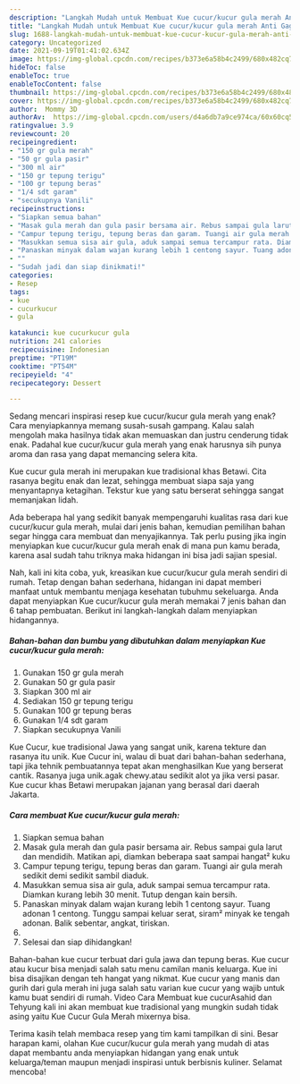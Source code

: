 ```yaml
---
description: "Langkah Mudah untuk Membuat Kue cucur/kucur gula merah Anti Gagal"
title: "Langkah Mudah untuk Membuat Kue cucur/kucur gula merah Anti Gagal"
slug: 1688-langkah-mudah-untuk-membuat-kue-cucur-kucur-gula-merah-anti-gagal
category: Uncategorized
date: 2021-09-19T01:41:02.634Z
image: https://img-global.cpcdn.com/recipes/b373e6a58b4c2499/680x482cq70/kue-cucurkucur-gula-merah-foto-resep-utama.jpg
hideToc: false
enableToc: true
enableTocContent: false
thumbnail: https://img-global.cpcdn.com/recipes/b373e6a58b4c2499/680x482cq70/kue-cucurkucur-gula-merah-foto-resep-utama.jpg
cover: https://img-global.cpcdn.com/recipes/b373e6a58b4c2499/680x482cq70/kue-cucurkucur-gula-merah-foto-resep-utama.jpg
author:  Mommy 3D
authorAv:  https://img-global.cpcdn.com/users/d4a6db7a9ce974ca/60x60cq50/avatar.jpg
ratingvalue: 3.9
reviewcount: 20
recipeingredient:
- "150 gr gula merah"
- "50 gr gula pasir"
- "300 ml air"
- "150 gr tepung terigu"
- "100 gr tepung beras"
- "1/4 sdt garam"
- "secukupnya Vanili"
recipeinstructions:
- "Siapkan semua bahan"
- "Masak gula merah dan gula pasir bersama air. Rebus sampai gula larut dan mendidih. Matikan api, diamkan beberapa saat sampai hangat² kuku"
- "Campur tepung terigu, tepung beras dan garam. Tuangi air gula merah sedikit demi sedikit sambil diaduk."
- "Masukkan semua sisa air gula, aduk sampai semua tercampur rata. Diamkan kurang lebih 30 menit. Tutup dengan kain bersih."
- "Panaskan minyak dalam wajan kurang lebih 1 centong sayur. Tuang adonan 1 centong. Tunggu sampai keluar serat, siram² minyak ke tengah adonan. Balik sebentar, angkat, tiriskan."
- ""
- "Sudah jadi dan siap dinikmati!"
categories:
- Resep
tags:
- kue
- cucurkucur
- gula

katakunci: kue cucurkucur gula 
nutrition: 241 calories
recipecuisine: Indonesian
preptime: "PT19M"
cooktime: "PT54M"
recipeyield: "4"
recipecategory: Dessert

---
```



Sedang mencari inspirasi resep kue cucur/kucur gula merah yang enak? Cara menyiapkannya memang susah-susah gampang. Kalau salah mengolah maka hasilnya tidak akan memuaskan dan justru cenderung tidak enak. Padahal kue cucur/kucur gula merah yang enak harusnya sih punya aroma dan rasa yang dapat memancing selera kita.


Kue cucur gula merah ini merupakan kue tradisional khas Betawi. Cita rasanya begitu enak dan lezat, sehingga membuat siapa saja yang menyantapnya ketagihan. Tekstur kue yang satu berserat sehingga sangat memanjakan lidah.

Ada beberapa hal yang sedikit banyak mempengaruhi kualitas rasa dari kue cucur/kucur gula merah, mulai dari jenis bahan, kemudian pemilihan bahan segar hingga cara membuat dan menyajikannya. Tak perlu pusing jika ingin menyiapkan kue cucur/kucur gula merah enak di mana pun kamu berada, karena asal sudah tahu triknya maka hidangan ini bisa jadi sajian spesial.


Nah, kali ini kita coba, yuk, kreasikan kue cucur/kucur gula merah sendiri di rumah. Tetap dengan bahan sederhana, hidangan ini dapat memberi manfaat untuk membantu menjaga kesehatan tubuhmu sekeluarga. Anda dapat menyiapkan Kue cucur/kucur gula merah memakai 7 jenis bahan dan 6 tahap pembuatan. Berikut ini langkah-langkah dalam menyiapkan hidangannya.

<!--inarticleads1-->

##### Bahan-bahan dan bumbu yang dibutuhkan dalam menyiapkan Kue cucur/kucur gula merah:

1. Gunakan 150 gr gula merah
1. Gunakan 50 gr gula pasir
1. Siapkan 300 ml air
1. Sediakan 150 gr tepung terigu
1. Gunakan 100 gr tepung beras
1. Gunakan 1/4 sdt garam
1. Siapkan secukupnya Vanili


Kue Cucur, kue tradisional Jawa yang sangat unik, karena tekture dan rasanya itu unik. Kue Cucur ini, walau di buat dari bahan-bahan sederhana, tapi jika tehnik pembuatannya tepat akan menghasilkan Kue yang berserat cantik. Rasanya juga unik.agak chewy.atau sedikit alot ya jika versi pasar. Kue cucur khas Betawi merupakan jajanan yang berasal dari daerah Jakarta. 

<!--inarticleads2-->

##### Cara membuat Kue cucur/kucur gula merah:

1. Siapkan semua bahan
1. Masak gula merah dan gula pasir bersama air. Rebus sampai gula larut dan mendidih. Matikan api, diamkan beberapa saat sampai hangat² kuku
1. Campur tepung terigu, tepung beras dan garam. Tuangi air gula merah sedikit demi sedikit sambil diaduk.
1. Masukkan semua sisa air gula, aduk sampai semua tercampur rata. Diamkan kurang lebih 30 menit. Tutup dengan kain bersih.
1. Panaskan minyak dalam wajan kurang lebih 1 centong sayur. Tuang adonan 1 centong. Tunggu sampai keluar serat, siram² minyak ke tengah adonan. Balik sebentar, angkat, tiriskan.
1. 
1. Selesai dan siap dihidangkan!

Bahan-bahan kue cucur terbuat dari gula jawa dan tepung beras. Kue cucur atau kucur bisa menjadi salah satu menu camilan manis keluarga. Kue ini bisa disajikan dengan teh hangat yang nikmat. Kue cucur yang manis dan gurih dari gula merah ini juga salah satu varian kue cucur yang wajib untuk kamu buat sendiri di rumah. Video Cara Membuat kue cucurAsahid dan Tehyung kali ini akan membuat kue tradisional yang mungkin sudah tidak asing yaitu Kue Cucur Gula Merah mixernya bisa. 

Terima kasih telah membaca resep yang tim kami tampilkan di sini. Besar harapan kami, olahan Kue cucur/kucur gula merah yang mudah di atas dapat membantu anda menyiapkan hidangan yang enak untuk keluarga/teman maupun menjadi inspirasi untuk berbisnis kuliner. Selamat mencoba!
